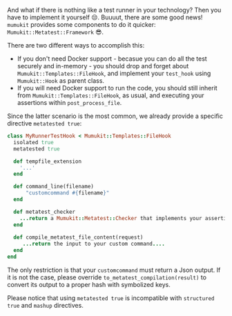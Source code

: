 And what if there is nothing like a test runner in your technology? Then you have to implement it yourself :unamused:. Buuuut, there are some good news! `mumukit` provides some components to do it quicker: `Mumukit::Metatest::Framework` :sunglasses:.

There are two different ways to accomplish this: 

  * If you don't need Docker support - becasue you can do all the test securely and in-memory - you should drop and forget about `Mumukit::Templates::FileHook`, and implement your `test_hook` using `Mumukit::Hook` as parent class. 
  * If you will need Docker support to run the code, you should still inherit from `Mumukit::Templates::FileHook`, as usual, and executing your assertions within `post_process_file`.

Since the latter scenario is the most common, we already provide a specific directive `metatested true`:

```ruby
class MyRunnerTestHook < Mumukit::Templates::FileHook
  isolated true
  metatested true

  def tempfile_extension
    '...'
  end

  def command_line(filename)
      "customcommand #{filename}"
  end

  def metatest_checker
    ...return a Mumukit::Metatest::Checker that implements your assertions....
  end
  
  def compile_metatest_file_content(request)
     ...return the input to your custom command....
  end
end
```

The only restriction is that your `customcommand` must return a Json output. If it is not the case, please override `to_metatest_compilation(result)` to convert its output to a proper hash with symbolized keys. 

Please notice that using `metatested true` is incompatible with `structured true` and `mashup` directives. 